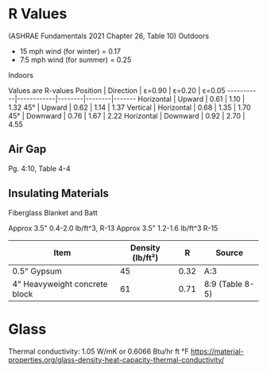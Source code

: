 # R Values

(ASHRAE Fundamentals 2021 Chapter 26, Table 10)
Outdoors
  - 15 mph wind (for winter) = 0.17
  - 7.5 mph wind (for summer) = 0.25

Indoors

Values are R-values
Position   | Direction  | ε=0.90 | ε=0.20 | ε=0.05
-----------|------------|--------|--------|-------
Horizontal | Upward     | 0.61   | 1.10   | 1.32
45°        | Upward     | 0.62   | 1.14   | 1.37
Vertical   | Horizontal | 0.68   | 1.35   | 1.70
45°        | Downward   | 0.76   | 1.67   | 2.22
Horizontal | Downward   | 0.92   | 2.70   | 4.55


## Air Gap

Pg. 4:10, Table 4-4

## Insulating Materials

Fiberglass Blanket and Batt

Approx 3.5" 0.4-2.0 lb/ft^3, R-13
Approx 3.5" 1.2-1.6 lb/ft^3  R-15


Item                          | Density (lb/ft²) | R    | Source
------------------------------|------------------|------|----------------
0.5" Gypsum                   | 45               | 0.32 | A:3
4" Heavyweight concrete block | 61               | 0.71 | 8:9 (Table 8-5)


# Glass

Thermal conductivity: 1.05 W/mK or 0.6066 Btu/hr ft °F <https://material-properties.org/glass-density-heat-capacity-thermal-conductivity/>
